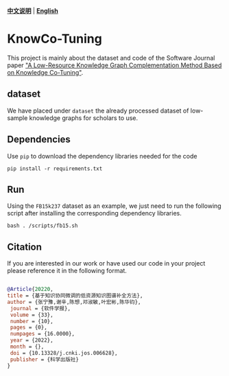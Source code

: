 [**中文说明**](https://github.com/zjunlp/PromptKG/tree/main/research/KnowCo-Tuning/README_CN.md) | [**English**](https://github.com/zjunlp/PromptKG/edit/main/research/KnowCo-Tuning/README.md)


# KnowCo-Tuning

This project is mainly about the dataset and code of the Software Journal paper ["A Low-Resource Knowledge Graph Complementation Method Based on Knowledge Co-Tuning"](http://jos.org.cn/jos/article/abstract/6628?st=search).

## dataset

We have placed under `dataset` the already processed dataset of low-sample knowledge graphs for scholars to use.

## Dependencies
Use ``pip`` to download the dependency libraries needed for the code

```shell
pip install -r requirements.txt
```

## Run

Using the `FB15k237` dataset as an example, we just need to run the following script after installing the corresponding dependency libraries.
```shell
bash . /scripts/fb15.sh
```

## Citation
If you are interested in our work or have used our code in your project please reference it in the following format.


```bibtex

@Article{20220,
title = {基于知识协同微调的低资源知识图谱补全方法},
author = {张宁豫,谢辛,陈想,邓淑敏,叶宏彬,陈华钧},
 journal = {软件学报},
 volume = {33},
 number = {10},
 pages = {0},
 numpages = {16.0000},
 year = {2022},
 month = {},
 doi = {10.13328/j.cnki.jos.006628},
 publisher = {科学出版社}
}
```
